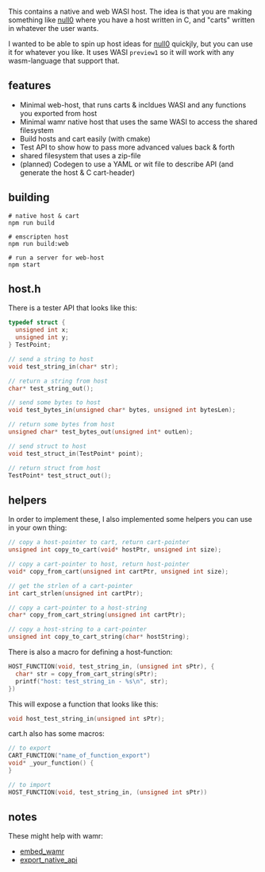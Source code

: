 This contains a native and web WASI host. The idea is that you are making something like [null0](https://giuthub.com/natnullgames/null0) where you have a host written in C, and "carts" written in whatever the user wants.

I wanted to be able to spin up host ideas for [null0](https://giuthub.com/natnullgames/null0) quickjly, but you can use it for whatever you like. It uses WASI `preview1` so it will work with any wasm-language that support that.

## features

- Minimal web-host, that runs carts & incldues WASI and any functions you exported from host
- Minimal wamr native host that uses the same WASI to access the shared filesystem
- Build hosts and cart easily (with cmake)
- Test API to show how to pass more advanced values back & forth
- shared filesystem that uses a zip-file
- (planned) Codegen to use a YAML or wit file to describe API (and generate the host & C cart-header)

## building

```
# native host & cart
npm run build

# emscripten host
npm run build:web

# run a server for web-host
npm start
```

## host.h

There is a tester API that looks like this:

```c
typedef struct {
  unsigned int x;
  unsigned int y;
} TestPoint;

// send a string to host
void test_string_in(char* str);

// return a string from host
char* test_string_out();

// send some bytes to host
void test_bytes_in(unsigned char* bytes, unsigned int bytesLen);

// return some bytes from host
unsigned char* test_bytes_out(unsigned int* outLen);

// send struct to host
void test_struct_in(TestPoint* point);

// return struct from host
TestPoint* test_struct_out();
```

## helpers

In order to implement these, I also implemented some helpers you can use in your own thing:

```c
// copy a host-pointer to cart, return cart-pointer
unsigned int copy_to_cart(void* hostPtr, unsigned int size);

// copy a cart-pointer to host, return host-pointer
void* copy_from_cart(unsigned int cartPtr, unsigned int size);

// get the strlen of a cart-pointer
int cart_strlen(unsigned int cartPtr);

// copy a cart-pointer to a host-string
char* copy_from_cart_string(unsigned int cartPtr);

// copy a host-string to a cart-pointer
unsigned int copy_to_cart_string(char* hostString);
```

There is also a macro for defining a host-function:

```c
HOST_FUNCTION(void, test_string_in, (unsigned int sPtr), {
  char* str = copy_from_cart_string(sPtr);
  printf("host: test_string_in - %s\n", str);
})
```

This will expose a function that looks like this:

```c
void host_test_string_in(unsigned int sPtr);
```

cart.h also has some macros:

```c
// to export
CART_FUNCTION("name_of_function_export")
void* _your_function() {
}

// to import
HOST_FUNCTION(void, test_string_in, (unsigned int sPtr))
```

## notes

These might help with wamr:

- [embed_wamr](https://github.com/bytecodealliance/wasm-micro-runtime/blob/main/doc/embed_wamr.md)
- [export_native_api](https://github.com/bytecodealliance/wasm-micro-runtime/blob/main/doc/export_native_api.md)
